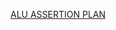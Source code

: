 [ALU ASSERTION PLAN](https://docs.google.com/spreadsheets/d/1spOxjnuDLvN6-LP6AAc9bsMiMBMUpJU-49JPXyxOCbU/edit?usp=sharing)
